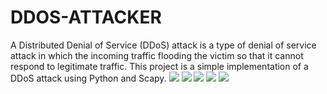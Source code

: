 # DDOS-ATTACKER
A Distributed Denial of Service (DDoS) attack is a type of denial of service attack in which the incoming traffic flooding the victim so that it cannot respond to legitimate traffic. This project is a simple implementation of a DDoS attack using Python and Scapy.
![](https://img.shields.io/github/license/karthik558/ddos-attack?style=for-the-badge)
![](https://img.shields.io/github/forks/karthik558/ddos-attack?style=for-the-badge)
![](https://img.shields.io/github/stars/karthik558/ddos-attack?style=for-the-badge)
![](https://img.shields.io/github/issues/karthik558/ddos-attack?style=for-the-badge)
![](https://img.shields.io/github/languages/code-size/karthik558/ddos-attack?style=for-the-badge)
